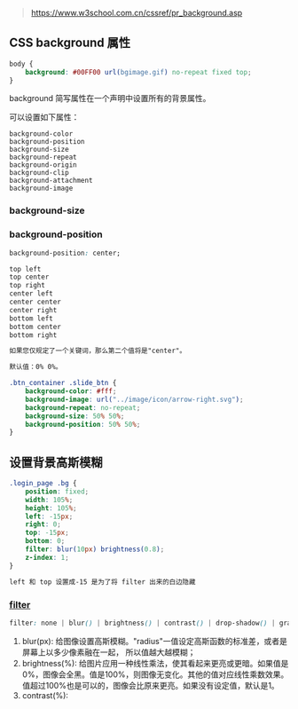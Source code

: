 > https://www.w3school.com.cn/cssref/pr_background.asp

## CSS background 属性
```css
body { 
    background: #00FF00 url(bgimage.gif) no-repeat fixed top;
}
```

background 简写属性在一个声明中设置所有的背景属性。

可以设置如下属性：
```
background-color
background-position
background-size
background-repeat
background-origin
background-clip
background-attachment
background-image
```

### background-size


### background-position
```css
background-position: center;

top left
top center
top right
center left
center center
center right
bottom left
bottom center
bottom right

如果您仅规定了一个关键词，那么第二个值将是"center"。

默认值：0% 0%。

.btn_container .slide_btn {
    background-color: #fff;
    background-image: url("../image/icon/arrow-right.svg");
    background-repeat: no-repeat;
    background-size: 50% 50%;
    background-position: 50% 50%;
}
```

## 设置背景高斯模糊
```css
.login_page .bg {
    position: fixed;
    width: 105%;
    height: 105%;
    left: -15px;
    right: 0;
    top: -15px;
    bottom: 0;
    filter: blur(10px) brightness(0.8);
    z-index: 1;
}

left 和 top 设置成-15 是为了将 filter 出来的白边隐藏
```

### [filter](https://www.runoob.com/cssref/css3-pr-filter.html)
```css
filter: none | blur() | brightness() | contrast() | drop-shadow() | grayscale() | hue-rotate() | invert() | opacity() | saturate() | sepia() | url();
```
1. blur(px): 给图像设置高斯模糊。"radius"一值设定高斯函数的标准差，或者是屏幕上以多少像素融在一起， 所以值越大越模糊；
2. brightness(%): 给图片应用一种线性乘法，使其看起来更亮或更暗。如果值是0%，图像会全黑。值是100%，则图像无变化。其他的值对应线性乘数效果。值超过100%也是可以的，图像会比原来更亮。如果没有设定值，默认是1。
3. contrast(%): 